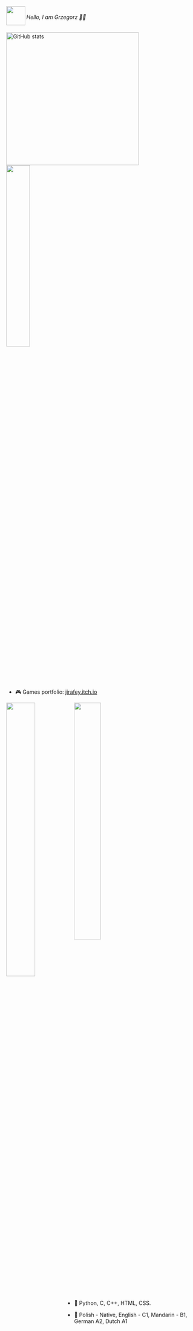 
<img src="https://media1.giphy.com/media/OfgFXNVi8gnEXvbske/giphy.gif" height="50" align="left"/>

###### Hello, I am Grzegorz 👋🏻 

<img alt="GitHub stats" src="https://github-readme-stats.vercel.app/api?username=Jirafey&bg_color=80,f0cd7b,f1ce7d,f5e58d,f4e892,81613a,f2cf7b&title_color=4B311A&text_color=000&count_private=true&hide_border=true" width="350" align="left">
<img src="https://github-readme-stats.vercel.app/api/top-langs/?username=Jirafey&layout=compact&bg_color=20,f4e892,f1ce7d,f5e58d,f0cd7b,f0cd7b&title_color=4B311A&text_color=000&count_private=true&hide_border=true"count_private=true&theme=deafult" style="width: 35%; max-width: 35%; min-width: 35%;"></a>

                                                                                                                                         
- 🎮 Games portfolio: [jirafey.itch.io](https://jirafey.itch.io/)


<img src="https://user-images.githubusercontent.com/97115044/211226160-781c2698-5f7c-470b-8296-a9f632af0e1f.png" align="left" style="  width: 43%; max-width: 35%; min-width: 35%; ">                     
<img src ="https://user-images.githubusercontent.com/97115044/211226198-47c1239d-004f-43eb-8a5b-2a87ffd28d01.png" style="width: 40%; max-width: 35%; min-width: 35%;">

                                                                                                                               
- 💛 Python, C, C++, HTML, CSS.
                                                                                                                               
- 💬 Polish - Native, English - C1, Mandarin - B1, German A2, Dutch A1

  

